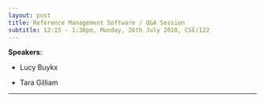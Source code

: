 ```yaml
---
layout: post
title: Reference Management Software / Q&A Session 
subtitle: 12:15 - 1:30pm, Monday, 26th July 2010, CSE/122
---
```


**Speakers**:

- Lucy Buykx

- Tara Gilliam

___

